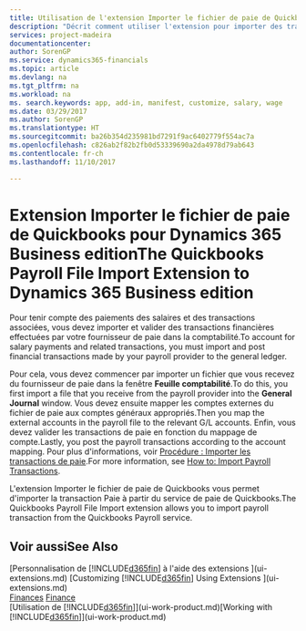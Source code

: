 ```yaml
---
title: Utilisation de l'extension Importer le fichier de paie de Quickbooks | Microsoft Docs
description: "Décrit comment utiliser l'extension pour importer des transactions de salaire et de paie à partir du service de paie de Quickbooks."
services: project-madeira
documentationcenter: 
author: SorenGP
ms.service: dynamics365-financials
ms.topic: article
ms.devlang: na
ms.tgt_pltfrm: na
ms.workload: na
ms. search.keywords: app, add-in, manifest, customize, salary, wage
ms.date: 03/29/2017
ms.author: SorenGP
ms.translationtype: HT
ms.sourcegitcommit: ba26b354d235981bd7291f9ac6402779f554ac7a
ms.openlocfilehash: c826ab2f82b2fb0d53339690a2da4978d79ab643
ms.contentlocale: fr-ch
ms.lasthandoff: 11/10/2017

---
```

# <a name="the-quickbooks-payroll-file-import-extension-to-dynamics-365-business-edition"></a><span data-ttu-id="62956-103">Extension Importer le fichier de paie de Quickbooks pour Dynamics 365 Business edition</span><span class="sxs-lookup"><span data-stu-id="62956-103">The Quickbooks Payroll File Import Extension to Dynamics 365 Business edition</span></span> 
<span data-ttu-id="62956-104">Pour tenir compte des paiements des salaires et des transactions associées, vous devez importer et valider des transactions financières effectuées par votre fournisseur de paie dans la comptabilité.</span><span class="sxs-lookup"><span data-stu-id="62956-104">To account for salary payments and related transactions, you must import and post financial transactions made by your payroll provider to the general ledger.</span></span>

<span data-ttu-id="62956-105">Pour cela, vous devez commencer par importer un fichier que vous recevez du fournisseur de paie dans la fenêtre **Feuille comptabilité**.</span><span class="sxs-lookup"><span data-stu-id="62956-105">To do this, you first import a file that you receive from the payroll provider into the **General Journal** window.</span></span> <span data-ttu-id="62956-106">Vous devez ensuite mapper les comptes externes du fichier de paie aux comptes généraux appropriés.</span><span class="sxs-lookup"><span data-stu-id="62956-106">Then you map the external accounts in the payroll file to the relevant G/L accounts.</span></span> <span data-ttu-id="62956-107">Enfin, vous devez valider les transactions de paie en fonction du mappage de compte.</span><span class="sxs-lookup"><span data-stu-id="62956-107">Lastly, you post the payroll transactions according to the account mapping.</span></span> <span data-ttu-id="62956-108">Pour plus d'informations, voir [Procédure : Importer les transactions de paie](finance-how-import-payroll-transactions.md).</span><span class="sxs-lookup"><span data-stu-id="62956-108">For more information, see [How to: Import Payroll Transactions](finance-how-import-payroll-transactions.md).</span></span>

<span data-ttu-id="62956-109">L'extension Importer le fichier de paie de Quickbooks vous permet d'importer la transaction Paie à partir du service de paie de Quickbooks.</span><span class="sxs-lookup"><span data-stu-id="62956-109">The Quickbooks Payroll File Import extension allows you to import payroll transaction from the Quickbooks Payroll service.</span></span>

## <a name="see-also"></a><span data-ttu-id="62956-110">Voir aussi</span><span class="sxs-lookup"><span data-stu-id="62956-110">See Also</span></span>
<span data-ttu-id="62956-111">[Personnalisation de [!INCLUDE[d365fin](includes/d365fin_md.md)] à l'aide des extensions ](ui-extensions.md)  </span><span class="sxs-lookup"><span data-stu-id="62956-111">[Customizing [!INCLUDE[d365fin](includes/d365fin_md.md)] Using Extensions ](ui-extensions.md)  </span></span>  
<span data-ttu-id="62956-112">[Finances](finance.md)  </span><span class="sxs-lookup"><span data-stu-id="62956-112">[Finance](finance.md)  </span></span>  
<span data-ttu-id="62956-113">[Utilisation de [!INCLUDE[d365fin](includes/d365fin_md.md)]](ui-work-product.md)</span><span class="sxs-lookup"><span data-stu-id="62956-113">[Working with [!INCLUDE[d365fin](includes/d365fin_md.md)]](ui-work-product.md)</span></span>

